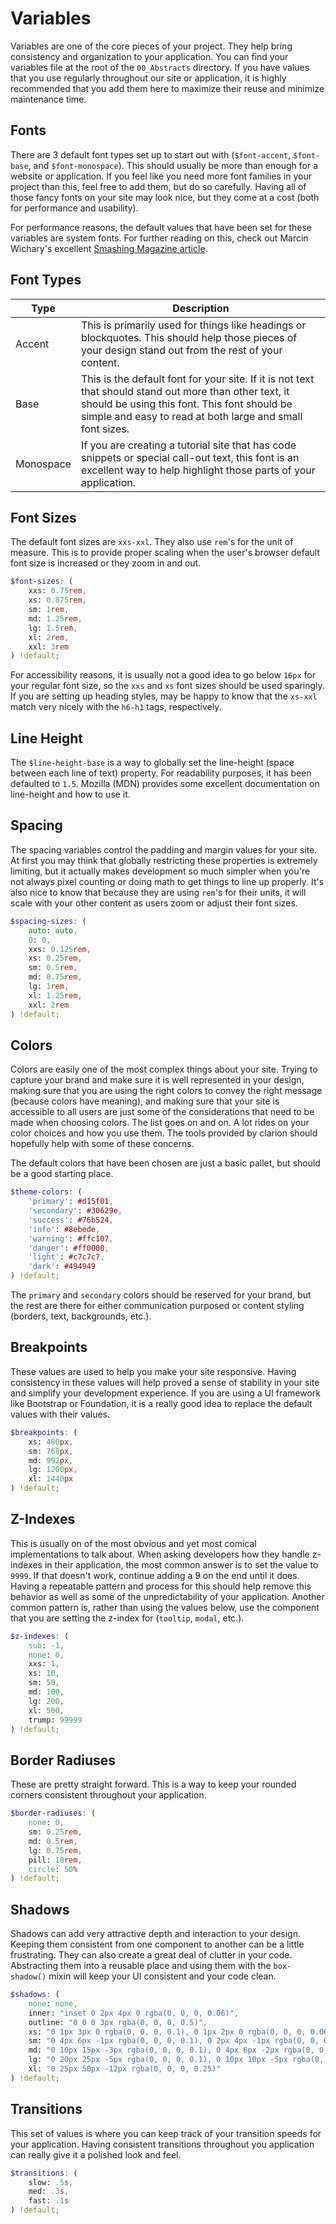 # Variables

Variables are one of the core pieces of your project. They help bring consistency and organization to your application. You can find your variables file at the root of the `00_Abstracts` directory. If you have values that you use regularly throughout our site or application, it is highly recommended that you add them here to maximize their reuse and minimize maintenance time.

## Fonts

There are 3 default font types set up to start out with (`$font-accent`, `$font-base`, and `$font-monospace`). This should usually be more than enough for a website or application. If you feel like you need more font families in your project than this, feel free to add them, but do so carefully. Having all of those fancy fonts on your site may look nice, but they come at a cost (both for performance and usability).

For performance reasons, the default values that have been set for these variables are system fonts. For further reading on this, check out Marcin Wichary's excellent [Smashing Magazine article](https://www.smashingmagazine.com/2015/11/using-system-ui-fonts-practical-guide/).

## Font Types

| Type | Description |
|---|---|
| Accent | This is primarily used for things like headings or blockquotes. This should help those pieces of your design stand out from the rest of your content.
| Base | This is the default font for your site. If it is not text that should stand out more than other text, it should be using this font. This font should be simple and easy to read at both large and small font sizes. |
| Monospace | If you are creating a tutorial site that has code snippets or special call-out text, this font is an excellent way to help highlight those parts of your application. |

## Font Sizes

The default font sizes are `xxs-xxl`. They also use `rem`'s for the unit of measure. This is to provide proper scaling when the user's browser default font size is increased or they zoom in and out.

```scss
$font-sizes: (
    xxs: 0.75rem,
    xs: 0.875rem,
    sm: 1rem,
    md: 1.25rem,
    lg: 1.5rem,
    xl: 2rem,
    xxl: 3rem
) !default;
```

For accessibility reasons, it is usually not a good idea to go below `16px` for your regular font size, so the `xxs` and `xs` font sizes should be used sparingly. If you are setting up heading styles, may be happy to know that the `xs-xxl` match very nicely with the `h6-h1` tags, respectively.

## Line Height

The `$line-height-base` is a way to globally set the line-height (space between each line of text) property. For readability purposes, it has been defaulted to `1.5`. Mozilla (MDN) provides some excellent documentation on line-height and how to use it.

## Spacing

The spacing variables control the padding and margin values for your site. At first you may think that globally restricting these properties is extremely limiting, but it actually makes development so much simpler when you're not always pixel counting or doing math to get things to line up properly. It's also nice to know that because they are using `rem`'s for their units, it will scale with your other content as users zoom or adjust their font sizes.

```scss
$spacing-sizes: (
    auto: auto,
    0: 0,
    xxs: 0.125rem,
    xs: 0.25rem,
    sm: 0.5rem,
    md: 0.75rem,
    lg: 1rem,
    xl: 1.25rem,
    xxl: 2rem
) !default;
```

## Colors

Colors are easily one of the most complex things about your site. Trying to capture your brand and make sure it is well represented in your design, making sure that you are using the right colors to convey the right message (because colors have meaning), and making sure that your site is accessible to all users are just some of the considerations that need to be made when choosing colors. The list goes on and on. A lot rides on your color choices and how you use them. The tools provided by clarion should hopefully help with some of these concerns.

The default colors that have been chosen are just a basic pallet, but should be a good starting place.

```scss
$theme-colors: (
    'primary': #d15f01,
    'secondary': #30629e,
    'success': #76b524,
    'info': #8ebede,
    'warning': #ffc107,
    'danger': #ff0000,
    'light': #c7c7c7,
    'dark': #494949
) !default;
```

The `primary` and `secondary` colors should be reserved for your brand, but the rest are there for either communication purposed or content styling (borders, text, backgrounds, etc.).

## Breakpoints

These values are used to help you make your site responsive. Having consistency in these values will help proved a sense of stability in your site and simplify your development experience. If you are using a UI framework like Bootstrap or Foundation, it is a really good idea to replace the default values with their values.

```scss
$breakpoints: (
    xs: 480px,
    sm: 768px,
    md: 992px,
    lg: 1200px,
    xl: 1440px
) !default;
```

## Z-Indexes

This is usually on of the most obvious and yet most comical implementations to talk about. When asking developers how they handle z-indexes in their application, the most common answer is to set the value to `9999`. If that doesn't work, continue adding a 9 on the end until it does. Having a repeatable pattern and process for this should help remove this behavior as well as some of the unpredictability of your application. Another common pattern is, rather than using the values below, use the component that you are setting the z-index for (`tooltip`, `modal`, etc.).

```scss
$z-indexes: (
    sub: -1,
    none: 0,
    xxs: 1,
    xs: 10,
    sm: 50,
    md: 100,
    lg: 200,
    xl: 500,
    trump: 99999
) !default;
```

## Border Radiuses

These are pretty straight forward. This is a way to keep your rounded corners consistent throughout your application.

```scss
$border-radiuses: (
    none: 0,
    sm: 0.25rem,
    md: 0.5rem,
    lg: 0.75rem,
    pill: 10rem,
    circle: 50%
) !default;
```

## Shadows

Shadows can add very attractive depth and interaction to your design. Keeping them consistent from one component to another can be a little frustrating. They can also create a great deal of clutter in your code. Abstracting them into a reusable place and using them with the `box-shadow()` mixin will keep your UI consistent and your code clean.

```scss
$shadows: (
    none: none,
    inner: "inset 0 2px 4px 0 rgba(0, 0, 0, 0.06)",
    outline: "0 0 0 3px rgba(0, 0, 0, 0.5)",
    xs: "0 1px 3px 0 rgba(0, 0, 0, 0.1), 0 1px 2px 0 rgba(0, 0, 0, 0.06)",
    sm: "0 4px 6px -1px rgba(0, 0, 0, 0.1), 0 2px 4px -1px rgba(0, 0, 0, 0.06)",
    md: "0 10px 15px -3px rgba(0, 0, 0, 0.1), 0 4px 6px -2px rgba(0, 0, 0, 0.05)",
    lg: "0 20px 25px -5px rgba(0, 0, 0, 0.1), 0 10px 10px -5px rgba(0, 0, 0, 0.04)",
    xl: "0 25px 50px -12px rgba(0, 0, 0, 0.25)"
) !default;
```

## Transitions

This set of values is where you can keep track of your transition speeds for your application. Having consistent transitions throughout you application can really give it a polished look and feel.

```scss
$transitions: (
    slow: .5s,
    med: .3s,
    fast: .1s
) !default;
```

